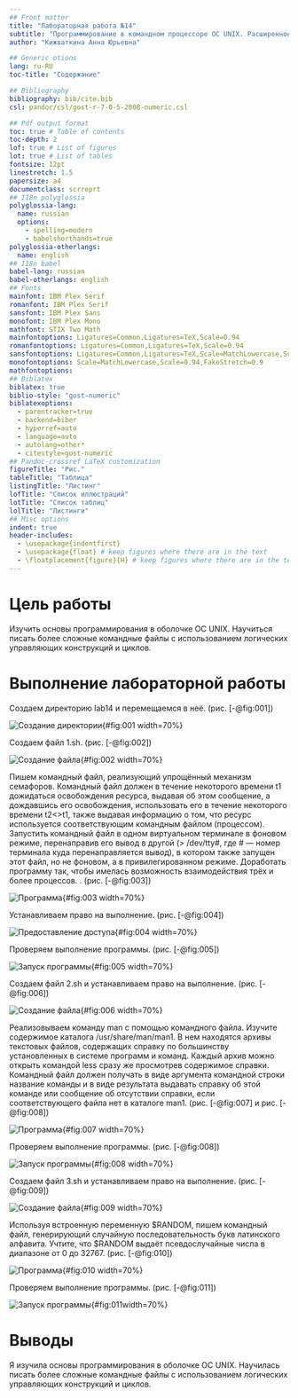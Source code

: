 ```yaml
---
## Front matter
title: "Лабораторная работа №14"
subtitle: "Программирование в командном процессоре ОС UNIX. Расширенное программирование"
author: "Кижваткина Анна Юрьевна"

## Generic otions
lang: ru-RU
toc-title: "Содержание"

## Bibliography
bibliography: bib/cite.bib
csl: pandoc/csl/gost-r-7-0-5-2008-numeric.csl

## Pdf output format
toc: true # Table of contents
toc-depth: 2
lof: true # List of figures
lot: true # List of tables
fontsize: 12pt
linestretch: 1.5
papersize: a4
documentclass: scrreprt
## I18n polyglossia
polyglossia-lang:
  name: russian
  options:
	- spelling=modern
	- babelshorthands=true
polyglossia-otherlangs:
  name: english
## I18n babel
babel-lang: russian
babel-otherlangs: english
## Fonts
mainfont: IBM Plex Serif
romanfont: IBM Plex Serif
sansfont: IBM Plex Sans
monofont: IBM Plex Mono
mathfont: STIX Two Math
mainfontoptions: Ligatures=Common,Ligatures=TeX,Scale=0.94
romanfontoptions: Ligatures=Common,Ligatures=TeX,Scale=0.94
sansfontoptions: Ligatures=Common,Ligatures=TeX,Scale=MatchLowercase,Scale=0.94
monofontoptions: Scale=MatchLowercase,Scale=0.94,FakeStretch=0.9
mathfontoptions:
## Biblatex
biblatex: true
biblio-style: "gost-numeric"
biblatexoptions:
  - parentracker=true
  - backend=biber
  - hyperref=auto
  - language=auto
  - autolang=other*
  - citestyle=gost-numeric
## Pandoc-crossref LaTeX customization
figureTitle: "Рис."
tableTitle: "Таблица"
listingTitle: "Листинг"
lofTitle: "Список иллюстраций"
lotTitle: "Список таблиц"
lolTitle: "Листинги"
## Misc options
indent: true
header-includes:
  - \usepackage{indentfirst}
  - \usepackage{float} # keep figures where there are in the text
  - \floatplacement{figure}{H} # keep figures where there are in the text
---
```


# Цель работы

Изучить основы программирования в оболочке ОС UNIX. Научиться писать более сложные командные файлы с использованием логических управляющих конструкций и циклов.

# Выполнение лабораторной работы

Создаем директорию lab14 и перемещаемся в неё. (рис. [-@fig:001])

![Создание директории](image/1.png){#fig:001 width=70%}

Создаем файл 1.sh. (рис. [-@fig:002])

![Создание файла](image/2.png){#fig:002 width=70%}

Пишем командный файл, реализующий упрощённый механизм семафоров. Командный файл должен в течение некоторого времени t1 дожидаться освобождения ресурса, выдавая об этом сообщение, а дождавшись его освобождения, использовать его в течение некоторого времени t2<>t1, также выдавая информацию о том, что ресурс используется соответствующим командным файлом (процессом). Запустить командный файл в одном виртуальном терминале в фоновом режиме, перенаправив его вывод в другой (> /dev/tty#, где # — номер терминала куда перенаправляется вывод), в котором также запущен этот файл, но не фоновом, а в привилегированном режиме. Доработать программу так, чтобы имелась возможность взаимодействия трёх и более процессов. . (рис. [-@fig:003])

![Программа](image/3.png){#fig:003 width=70%}

Устанавливаем право на выполнение. (рис. [-@fig:004])

![Предоставление доступа](image/4.png){#fig:004 width=70%}

Проверяем выполнение программы. (рис. [-@fig:005])

![Запуск программы](image/5.png){#fig:005 width=70%}

Создаем файл 2.sh и устанавливаем право на выполнение. (рис. [-@fig:006])

![Создание файла](image/6.png){#fig:006 width=70%}

Реализовываем команду man с помощью командного файла. Изучите содержимое каталога /usr/share/man/man1. В нем находятся архивы текстовых файлов, содержащих справку по большинству установленных в системе программ и команд. Каждый архив можно открыть командой less сразу же просмотрев содержимое справки. Командный файл должен получать в виде аргумента командной строки название команды и в виде результата выдавать справку об этой команде или сообщение об отсутствии справки, если соответствующего файла нет в каталоге man1. (рис. [-@fig:007] и рис. [-@fig:008])

![Программа](image/7.png){#fig:007 width=70%}

Проверяем выполнение программы. (рис. [-@fig:008])

![Запуск программы](image/8.png){#fig:008 width=70%}

Создаем файл 3.sh и устанавливаем право на выполнение. (рис. [-@fig:009])

![Создание файла](image/9.png){#fig:009 width=70%}

Используя встроенную переменную $RANDOM, пишем командный файл, генерирующий случайную последовательность букв латинского алфавита. Учтите, что $RANDOM выдаёт псевдослучайные числа в диапазоне от 0 до 32767. (рис. [-@fig:010])

![Программа](image/10.png){#fig:010 width=70%}

Проверяем выполнение программы. (рис. [-@fig:011])

![Запуск программы](image/11.png){#fig:011width=70%}

# Выводы

Я изучила основы программирования в оболочке ОС UNIX. Научилась писать более сложные командные файлы с использованием логических управляющих конструкций и циклов.
